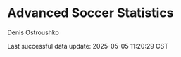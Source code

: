 # Advanced Soccer Statistics
Denis Ostroushko

<!-- gfm -->

Last successful data update: 2025-05-05 11:20:29 CST
